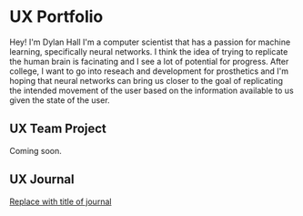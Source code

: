 # UX Portfolio

Hey! I'm Dylan Hall
I'm a computer scientist that has a passion for machine learning, specifically neural networks. I think the idea of trying to replicate the human brain is facinating and I see a lot of potential for progress. After college, I want to go into reseach and development for prosthetics and I'm hoping that neural networks can bring us closer to the goal of replicating the intended movement of the user based on the information available to us given the state of the user.

## UX Team Project

Coming soon.

## UX Journal

[Replace with title of journal](j01/)
